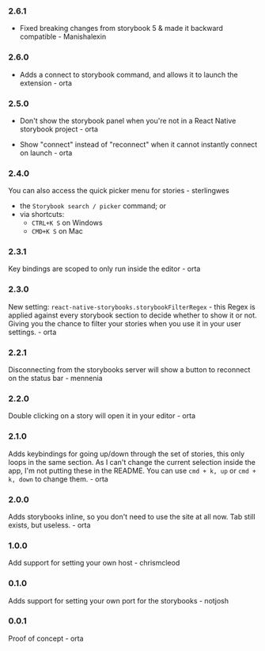 ### 2.6.1

- Fixed breaking changes from storybook 5 & made it backward compatible - Manishalexin

### 2.6.0

- Adds a connect to storybook command, and allows it to launch the extension - orta

### 2.5.0

- Don't show the storybook panel when you're not in a React Native storybook project - orta

- Show "connect" instead of "reconnect" when it cannot instantly connect on launch - orta

### 2.4.0

You can also access the quick picker menu for stories - sterlingwes

- the `Storybook search / picker` command; or
- via shortcuts:
  - `CTRL+K S` on Windows
  - `CMD+K S` on Mac

### 2.3.1

Key bindings are scoped to only run inside the editor - orta

### 2.3.0

New setting: `react-native-storybooks.storybookFilterRegex` - this Regex is applied against every storybook section to
decide whether to show it or not. Giving you the chance to filter your stories when you use it in your user settings. -
orta

### 2.2.1

Disconnecting from the storybooks server will show a button to reconnect on the status bar - mennenia

### 2.2.0

Double clicking on a story will open it in your editor - orta

### 2.1.0

Adds keybindings for going up/down through the set of stories, this only loops in the same section. As I can't change
the current selection inside the app, I'm not putting these in the README. You can use `cmd + k, up` or `cmd + k, down`
to change them. - orta

### 2.0.0

Adds storybooks inline, so you don't need to use the site at all now. Tab still exists, but useless. - orta

### 1.0.0

Add support for setting your own host - chrismcleod

### 0.1.0

Adds support for setting your own port for the storybooks - notjosh

### 0.0.1

Proof of concept - orta
